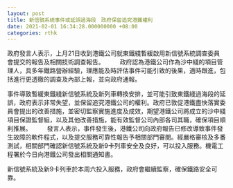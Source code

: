 ```yaml
---
layout: post
title: 新信號系統事件或延誤過海段　政府保留追究港鐵權利
date: 2021-02-01 16:34:28.000000000 +08:00
categories: rthk
---
```


政府發言人表示，上月21日收到港鐵公司就東鐵綫暫緩啟用新信號系統調查委員會提交的報告及相關技術調查報告。
　　 
政府認為港鐵公司作為沙中綫的項目管理人，具多年鐵路營辦經驗，理應能及時評估事件可能引致的後果，適時跟進，包括進行更透徹的調查及內部上報，並向政府通報。

事件導致暫緩東鐵綫新信號系統及新列車轉換安排，並可能引致東鐵綫過海段的延誤，政府表示非常失望，並保留追究港鐵公司的權利。政府已敦促港鐵盡快落實委員會提出的改善措施，並密切監察實施進度及成效，期望港鐵公司將成立的沙中綫項目保證監督組，以及其他改善措施，能有效監督公司內部各司其職，確保項目順利推展。
　　 
發言人表示，事件發生後，港鐵公司向政府報告已修改導致事件發生故障的軟件程式，以及提交服務可靠性報告予相關部門審閱。經嚴格審核及多番測試，相關部門確認新信號系統及新9卡列車安全及良好，可以投入服務。機電工程署於今日向港鐵公司發出相關通知書。

新信號系統及新9卡列車於本周六投入服務，政府會繼續監察，確保鐵路安全可靠。
